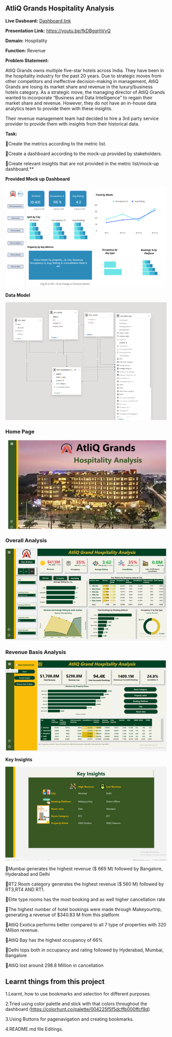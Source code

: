 ## **AtliQ Grands Hospitality Analysis**

 **Live Dasboard:** [Dashboard link](https://app.powerbi.com/view?r=eyJrIjoiOWQ0Nzc0ZDYtYzg3ZS00NTg3LWI3MGEtNDY0NjI4MTU3ZmU3IiwidCI6ImM2ZTU0OWIzLTVmNDUtNDAzMi1hYWU5LWQ0MjQ0ZGM1YjJjNCJ9)

**Presentation Link:** https://youtu.be/fkDBgqrhVvQ


**Domain:**  Hospitality 

**Function:** Revenue

**Problem Statement:**

AtliQ Grands owns multiple five-star hotels across India. They have been in the hospitality industry for the past 20 years. Due to strategic moves from other competitors and ineffective decision-making in management, AtliQ Grands are losing its market share and revenue in the luxury/business hotels category. As a strategic move, the managing director of AtliQ Grands wanted to incorporate “Business and Data Intelligence” to regain their market share and revenue. However, they do not have an in-house data analytics team to provide them with these insights.

Their revenue management team had decided to hire a 3rd party service provider to provide them with insights from their historical data.

**Task:** 


🎯Create the metrics according to the metric list.

🎯Create a dashboard according to the mock-up provided by stakeholders.

🎯Create relevant insights that are not provided in the metric list/mock-up dashboard.**

**Provided Mock up Dashboard**

![Mock Up Dashboard](https://raw.githubusercontent.com/kalpanasanikommu/POWER_BI/main/AtliQ%20grands%20Hospitality%20Analysis/mock%20up%20dashboard_atliq%20grands.png)


**Data Model**

![Hospitality Data Model](https://raw.githubusercontent.com/kalpanasanikommu/POWER_BI/main/AtliQ%20grands%20Hospitality%20Analysis/Hospitality_Data%20Model.png)


### **Home Page**

![Home Page](https://raw.githubusercontent.com/kalpanasanikommu/POWER_BI/main/AtliQ%20grands%20Hospitality%20Analysis/Home%20page.png)


### **Overall Analysis**

![Overall Analysis](https://raw.githubusercontent.com/kalpanasanikommu/POWER_BI/main/AtliQ%20grands%20Hospitality%20Analysis/Overall%20Analysis.png)


### **Revenue Basis Analysis**

![Revenue Basis Analysis](https://raw.githubusercontent.com/kalpanasanikommu/POWER_BI/main/AtliQ%20grands%20Hospitality%20Analysis/Revenue%20Basis%20Analysis.png)


**Key Insights**

![Info](https://raw.githubusercontent.com/kalpanasanikommu/POWER_BI/main/AtliQ%20grands%20Hospitality%20Analysis/Info.png)

💠Mumbai generates the highest revenue ($ 669 M) followed by Bangalore, Hyderabad and Delhi

💠RT2 Room category generates the highest revenue ($ 560 M) followed by RT3,RT4 AND RT1.

💠Elite type rooms has the most booking and as well higher cancellation rate 

💠The highest number of hotel bookings were made through Makeyourtrip, generating a revenue of $340.83 M from this platform

💠AtliQ Exotica performs better compared to all 7 type of properties with 320 Million revenue.

💠AtliQ Bay has the highest occupancy of 66%

💠Delhi tops both in occupancy and rating followed by Hyderabad, Mumbai, Bangalore

💠AtliQ lost around 298.8 Million in cancellation

## **Learnt things from this project**

1.Learnt, how to use bookmarks and selection for different purposes. 

2.Tried using color palette and stick with that colors throughout the dashboard (https://colorhunt.co/palette/004225f5f5dcffb000ffcf9d)

3.Using Buttons for pagenavigation and creating bookmarks.

4.README.md file Editings.
